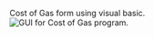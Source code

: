 Cost of Gas form using visual basic.
<br>
<img src="https://i.imgur.com/eNIVNPk.png" alt="GUI for Cost of Gas program." />
